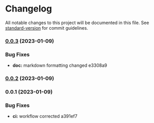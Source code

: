 # Changelog

All notable changes to this project will be documented in this file. See [standard-version](https://github.com/conventional-changelog/standard-version) for commit guidelines.

### [0.0.3](///compare/v0.0.2...v0.0.3) (2023-01-09)


### Bug Fixes

* **doc:** markdown formatting changed e3308a9

### [0.0.2](///compare/v0.0.1...v0.0.2) (2023-01-09)

### 0.0.1 (2023-01-09)


### Bug Fixes

* **ci:** workflow corrected a391ef7
